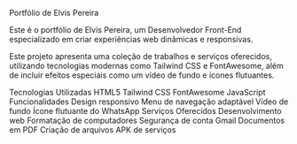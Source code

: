 Portfólio de Elvis Pereira

Este é o portfólio de Elvis Pereira, um Desenvolvedor Front-End especializado em criar experiências web dinâmicas e responsivas. 

Este projeto apresenta uma coleção de trabalhos e serviços oferecidos, utilizando tecnologias modernas como Tailwind CSS e FontAwesome, além de incluir efeitos especiais como um vídeo de fundo e ícones flutuantes.

Tecnologias Utilizadas
HTML5
Tailwind CSS
FontAwesome
JavaScript
Funcionalidades
Design responsivo
Menu de navegação adaptável
Vídeo de fundo
Ícone flutuante do WhatsApp
Serviços Oferecidos
Desenvolvimento web
Formatação de computadores
Segurança de conta Gmail
Documentos em PDF
Criação de arquivos APK de serviços

